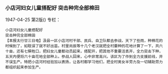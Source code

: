 ### 小店河妇女儿童搭配好  突击种完全部棉田

1947-04-25
第2版()
专栏：

    小店河妇女儿童搭配好
    突击种完全部棉田
    【本报太行廿三日电】汲县一区小店河村干部、民兵、自卫队都去参战，天下了些雨，种棉花的时候到了，如耽误了就不好出苗。村里尚辰等十几个老汉就把全村要种的花地计算了一下，共六十亩，还有七犋牲口，把妇女儿童都动员起来，搭配开，把其他不重要活丢开，全力突击下种，五天内便将六十亩花地全部种上。参战人回来，心中非常高兴。该区为了作到全力支援前线，并不误生产。特把小店河村经验加以表扬，让各村都学习他们，把全村男女半劳力及一切辅助劳力都组织起来参加生产。

